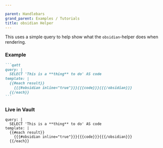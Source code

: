 ```yaml
---

parent: Handlebars
grand_parent: Examples / Tutorials
title: obsidian Helper
---
```


This uses a simple query to help show what the `obsidian`-helper does when rendering.

### Example

````markdown
```qatt
query: |
  SELECT 'This is a **thing** to do' AS code
template: |
  {{#each result}}
    {{{#obsidian inline="true"}}}{{{code}}}{{{/obsidian}}}
  {{/each}}
```
````

### Live in Vault

```qatt
query: |
  SELECT 'This is a **thing** to do' AS code
template: |
  {{#each result}}
    {{{#obsidian inline="true"}}}{{{code}}}{{{/obsidian}}}
  {{/each}}
```